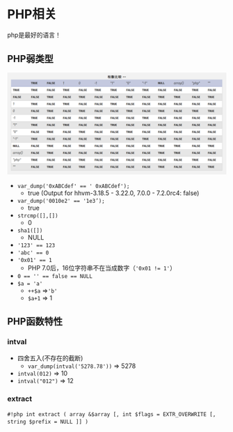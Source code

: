 # PHP相关

php是最好的语言！

## PHP弱类型
![](../statics/php_equiv.png)

* `var_dump('0xABCdef' == ' 0xABCdef');`
    * true (Output for hhvm-3.18.5 - 3.22.0, 7.0.0 - 7.2.0rc4: false)
* `var_dump('0010e2' == '1e3’);`
    * true
* `strcmp([],[])`
    * 0
* `sha1([])`
    * NULL
* `'123' == 123`
* `'abc' == 0`
* `'0x01' == 1`
    * PHP 7.0后，16位字符串不在当成数字（`'0x01 != 1'`）
* `0 == '' == false == NULL`
* `$a = 'a'`
    * `++$a` =>`'b'`
    * `$a+1` => 1

## PHP函数特性
### intval
* 四舍五入(不存在的截断)
    * `var_dump(intval('5278.78'))` => 5278
* `intval(012)` => 10
* `intval("012")` => 12

### extract
`#!php int extract ( array &$array [, int $flags = EXTR_OVERWRITE [, string $prefix = NULL ]] )`
